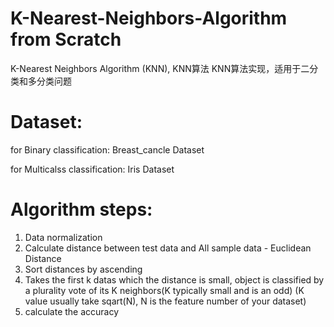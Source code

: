 # K-Nearest-Neighbors-Algorithm from Scratch
K-Nearest Neighbors Algorithm (KNN), KNN算法
KNN算法实现，适用于二分类和多分类问题

# Dataset:
for Binary classification: Breast_cancle Dataset

for Multicalss classification: Iris Dataset


# Algorithm steps:
1. Data normalization  
2. Calculate distance between test data and All sample data - Euclidean Distance
3. Sort distances by ascending
4. Takes the first k datas which the distance is small, object is classified by a plurality vote of its K neighbors(K typically small and is an odd)
    (K value usually take sqart(N), N is the feature number of your dataset)
6. calculate the accuracy


